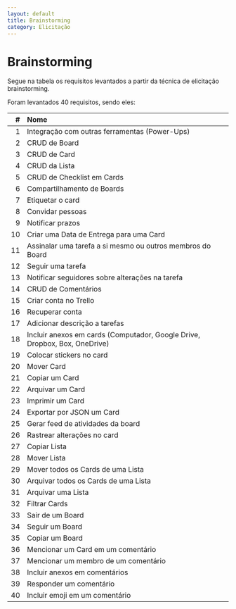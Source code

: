 ```yaml
---
layout: default
title: Brainstorming
category: Elicitação
---
```


# Brainstorming

Segue na tabela os requisitos levantados a partir da técnica de elicitação brainstorming.

Foram levantados 40 requisitos, sendo eles:

|  # | Nome |
|  ------: | :------ |
|  1 | Integração com outras ferramentas (Power-Ups) |
|  2 | CRUD de Board |
|  3 | CRUD de Card |
|  4 | CRUD da Lista |
|  5 | CRUD de Checklist em Cards |
|  6 | Compartilhamento de Boards |
|  7 | Etiquetar o card |
|  8 | Convidar pessoas |
|  9 | Notificar prazos |
|  10 | Criar uma Data de Entrega para uma Card |
|  11 | Assinalar uma tarefa a si mesmo ou outros membros do Board |
|  12 | Seguir uma tarefa |
|  13 | Notificar seguidores sobre alterações na tarefa |
|  14 | CRUD de Comentários |
|  15 | Criar conta no Trello |
|  16 | Recuperar conta |
|  17 | Adicionar descrição a tarefas |
|  18 | Incluir anexos em cards (Computador, Google Drive, Dropbox, Box, OneDrive) |
|  19 | Colocar stickers no card |
|  20 | Mover Card |
|  21 | Copiar um Card |
|  22 | Arquivar um Card |
|  23 | Imprimir um Card |
|  24 | Exportar por JSON um Card |
|  25 | Gerar feed de atividades da board |
|  26 | Rastrear alterações no card |
|  27 | Copiar Lista |
|  28 | Mover Lista |
|  29 | Mover todos os Cards de uma Lista |
|  30 | Arquivar todos os Cards de uma Lista |
|  31 | Arquivar uma Lista |
|  32 | Filtrar Cards |
|  33 | Sair de um Board |
|  34 | Seguir um Board |
|  35 | Copiar um Board |
|  36 | Mencionar um Card em um comentário |
|  37 | Mencionar um membro de um comentário |
|  38 | Incluir anexos em comentários |
|  39 | Responder um comentário |
|  40 | Incluir emoji em um comentário |
